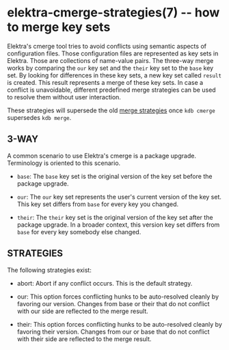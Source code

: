 # elektra-cmerge-strategies(7) -- how to merge key sets

Elektra's cmerge tool tries to avoid conflicts using semantic aspects of configuration files. Those configuration files are represented as key sets in Elektra. Those are collections of name-value pairs.
The three-way merge works by comparing the `our` key set and the `their` key set to the `base` key set. By looking for differences in these key sets, a new key set called `result` is created. This result represents a merge of these key sets.
In case a conflict is unavoidable, different predefined merge strategies can be used to resolve them without user interaction.

These strategies will supersede the old [merge strategies](elektra-merge-strategies.md) once `kdb cmerge` supersedes `kdb merge`.

## 3-WAY

A common scenario to use Elektra's cmerge is a package upgrade. Terminology is oriented to this scenario.

- `base`:
  The `base` key set is the original version of the key set before the package upgrade.

- `our`:
  The `our` key set represents the user's current version of the key set.
  This key set differs from `base` for every key you changed.

- `their`:
  The `their` key set is the original version of the key set after the package upgrade. In a broader context, this version key set differs from `base` for every key somebody else changed.

## STRATEGIES

The following strategies exist:

- abort:
  Abort if any conflict occurs. This is the default strategy.

- our:
  This option forces conflicting hunks to be auto-resolved cleanly by favoring our version. Changes from base or their that do not conflict with our side are reflected to the merge result.

- their:
  This option forces conflicting hunks to be auto-resolved cleanly by favoring their version. Changes from our or base that do not conflict with their side are reflected to the merge result.
